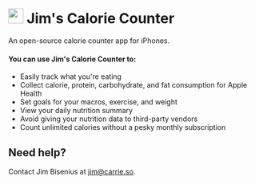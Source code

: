 <h1><img src="https://github.com/jims-wl/calorie-counter/blob/master/Calorie%20Counter/Assets.xcassets/AppIcon.appiconset/Icon%20Raw.png?raw=true" width="30"/> Jim's Calorie Counter</h1>
An open-source calorie counter app for iPhones.

#### You can use Jim's Calorie Counter to:
- Easily track what you're eating
- Collect calorie, protein, carbohydrate, and fat consumption for Apple Health
- Set goals for your macros, exercise, and weight
- View your daily nutrition summary
- Avoid giving your nutrition data to third-party vendors
- Count unlimited calories without a pesky monthly subscription

## Need help?
Contact Jim Bisenius at [jim@carrie.so](mailto:jim@carrie.so).
